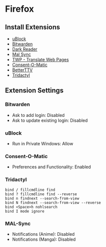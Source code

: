 # Firefox

## Install Extensions

- [uBlock](https://addons.mozilla.org/en-US/firefox/addon/ublock-origin)
- [Bitwarden](https://addons.mozilla.org/en-US/firefox/addon/bitwarden-password-manager)
- [Dark Reader](https://addons.mozilla.org/en-US/firefox/addon/darkreader)
- [Mal Sync](https://addons.mozilla.org/en-US/firefox/addon/mal-sync)
- [TWP - Translate Web Pages](https://addons.mozilla.org/en-US/firefox/addon/traduzir-paginas-web)
- [Consent-O-Matic](https://addons.mozilla.org/en-US/firefox/addon/consent-o-matic)
- [BetterTTV](https://addons.mozilla.org/en-US/firefox/addon/betterttv)
- [Tridactyl](https://addons.mozilla.org/en-US/firefox/addon/tridactyl-vim/)

## Extension Settings

### Bitwarden

- Ask to add login: Disabled
- Ask to update existing login: Disabled

### uBlock

- Run in Private Windows: Allow

### Consent-O-Matic

- Preferences and Functionality: Enabled

### Tridactyl

```tridactyl
bind / fillcmdline find
bind ? fillcmdline find --reverse
bind n findnext --search-from-view
bind N findnext --search-from-view --reverse
bind <Space>h nohlsearch
bind I mode ignore
```

### MAL-Sync

- Notifications (Anime): Disabled
- Notifications (Manga): Disabled
